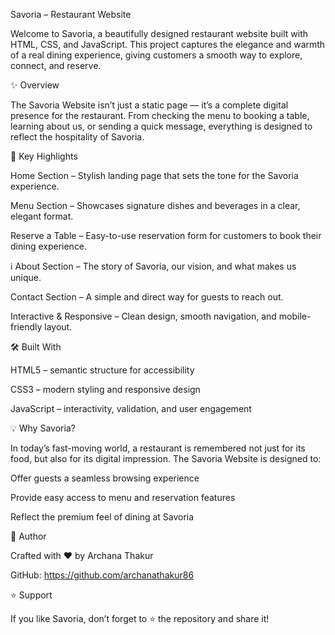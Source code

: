 Savoria – Restaurant Website

Welcome to Savoria, a beautifully designed restaurant website built with HTML, CSS, and JavaScript.
This project captures the elegance and warmth of a real dining experience, giving customers a smooth way to explore, connect, and reserve.

✨ Overview

The Savoria Website isn’t just a static page — it’s a complete digital presence for the restaurant.
From checking the menu to booking a table, learning about us, or sending a quick message, everything is designed to reflect the hospitality of Savoria.

🌟 Key Highlights

 Home Section – Stylish landing page that sets the tone for the Savoria experience.

 Menu Section – Showcases signature dishes and beverages in a clear, elegant format.

 Reserve a Table – Easy-to-use reservation form for customers to book their dining experience.

ℹ About Section – The story of Savoria, our vision, and what makes us unique.

 Contact Section – A simple and direct way for guests to reach out.

 Interactive & Responsive – Clean design, smooth navigation, and mobile-friendly layout.

🛠️ Built With

HTML5 – semantic structure for accessibility

CSS3 – modern styling and responsive design

JavaScript – interactivity, validation, and user engagement

💡 Why Savoria?

In today’s fast-moving world, a restaurant is remembered not just for its food, but also for its digital impression.
The Savoria Website is designed to:

Offer guests a seamless browsing experience

Provide easy access to menu and reservation features

Reflect the premium feel of dining at Savoria

🙌 Author

Crafted with ❤️ by Archana Thakur

GitHub: https://github.com/archanathakur86

⭐ Support

If you like Savoria, don’t forget to ⭐ the repository and share it!
